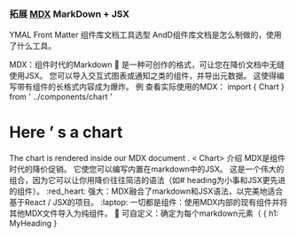 
### 拓展 [MDX](https://mdxjs.com/) MarkDown + JSX

YMAL Front Matter
组件库文档工具选型
AndD组件库文档是怎么制做的，使用了什么工具。

<!-- ————————————————
版权声明：本文为CSDN博主「一颗小行星!」的原创文章，遵循CC 4.0 BY-SA版权协议，转载请附上原文出处链接及本声明。
原文链接：https://blog.csdn.net/w20101310/article/details/124192282 -->


MDX：组件时代的Markdown :rocket:
是一种可创作的格式，可让您在降价文档中无缝使用JSX。 您可以导入交互式图表或通知之类的组件，并导出元数据。 这使得编写带有组件的长格式内容成为爆炸。
例
查看实际使用的MDX：
import { Chart } from ' ../components/chart '
# Here ’ s a chart
The chart is rendered inside our MDX document .
< Chart>
介绍
MDX是组件时代的降价促销。 它使您可以编写内置在markdown中的JSX。 这是一个伟大的组合，因为它可以让你用降价往往简洁的语法（如# heading为小事和JSX更先进的组件）。
:red_heart: 强大：MDX融合了markdown和JSX语法，以完美地适合基于React / JSX的项目。
:laptop: 一切都是组件：使用MDX内部的现有组件并将其他MDX文件导入为纯组件。
:wrench: 可自定义：确定为每个markdown元素（ { h1: MyHeading }
